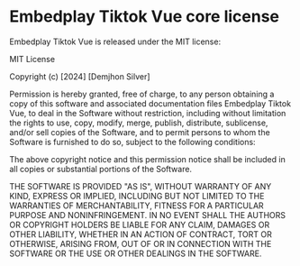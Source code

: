 

  # Embedplay Tiktok Vue core license
  
  Embedplay Tiktok Vue is released under the MIT license:
  
  MIT License
  
  Copyright (c) [2024] [Demjhon Silver]
  
  Permission is hereby granted, free of charge, to any person obtaining a copy
  of this software and associated documentation files Embedplay Tiktok Vue, to deal
  in the Software without restriction, including without limitation the rights
  to use, copy, modify, merge, publish, distribute, sublicense, and/or sell
  copies of the Software, and to permit persons to whom the Software is
  furnished to do so, subject to the following conditions:
  
  The above copyright notice and this permission notice shall be included in all
  copies or substantial portions of the Software.
  
  THE SOFTWARE IS PROVIDED "AS IS", WITHOUT WARRANTY OF ANY KIND, EXPRESS OR
  IMPLIED, INCLUDING BUT NOT LIMITED TO THE WARRANTIES OF MERCHANTABILITY,
  FITNESS FOR A PARTICULAR PURPOSE AND NONINFRINGEMENT. IN NO EVENT SHALL THE
  AUTHORS OR COPYRIGHT HOLDERS BE LIABLE FOR ANY CLAIM, DAMAGES OR OTHER
  LIABILITY, WHETHER IN AN ACTION OF CONTRACT, TORT OR OTHERWISE, ARISING FROM,
  OUT OF OR IN CONNECTION WITH THE SOFTWARE OR THE USE OR OTHER DEALINGS IN THE
  SOFTWARE.